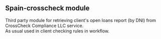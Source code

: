 ## Spain-crosscheck module

Third party module for retrieving client's open loans report (by DNI) from CrossCheck Compliance LLC service.  
As usual used in client checking rules in workflow. 
